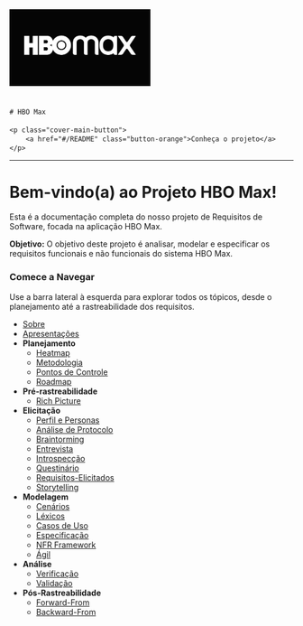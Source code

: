 <div class="cover-main">
    <img src="img/HBO Max logo.jpg" alt="HBO Max Logo" style="max-width: 250px; margin-bottom: 20px;">

    # HBO Max

    <p class="cover-main-button">
        <a href="#/README" class="button-orange">Conheça o projeto</a>
    </p>
</div>

---

# Bem-vindo(a) ao Projeto HBO Max!

Esta é a documentação completa do nosso projeto de Requisitos de Software, focada na aplicação HBO Max.

**Objetivo:** O objetivo deste projeto é analisar, modelar e especificar os requisitos funcionais e não funcionais do sistema HBO Max.

### Comece a Navegar

Use a barra lateral à esquerda para explorar todos os tópicos, desde o planejamento até a rastreabilidade dos requisitos.

- [Sobre](Homepage.md)
- [Apresentações](apresentacoes.md)
- **Planejamento**
  - [Heatmap](planejamento/Heatmap.md)
  - [Metodologia](planejamento/Metodologia.md)
  - [Pontos de Controle](planejamento/Ponto-de-controle.md)
  - [Roadmap](planejamento/Roadmap.md)
- **Pré-rastreabilidade**
  - [Rich Picture](Pré-Rastreabilidade/Rich-Picture.md)
- **Elicitação**
  - [Perfil e Personas](Elicitação/personas.md)
  - [Análise de Protocolo](Elicitação/Análise-de-Protocolo.md)
  - [Braintorming](Elicitação/Braintorming.md)
  - [Entrevista](Elicitação/Entrevista.md)
  - [Introspecção](ElicitaÇão/Introspecção.md)
  - [Questinário](Elicitação/Questionário.md)
  - [Requisitos-Elicitados](Elicitação/Requisitos-Elicitados.md)
  - [Storytelling](Elicitação/Storytelling.md)
- **Modelagem**
  - [Cenários](modelagem/Cenários.md)
  - [Léxicos](modelagem/Léxicos.md)
  - [Casos de Uso](modelagem/Casos-de-uso.md)
  - [Especificação ](modelagem/Especificacao.md)
  - [NFR Framework](modelagem/NFR-Framework.md)
  - [Ágil](modelagem/Ágil.md)
- **Análise**
  - [Verificação](Análise/Validação.md)
  - [Validação](Análise/Verificação.md)
- **Pós-Rastreabilidade**
  - [Forward-From](Pós-Rastreabilidade/Foward-From.md)
  - [Backward-From](Pós-Rastreabilidade/Backward-From.md)
